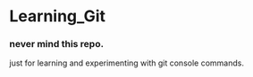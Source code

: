 # Learning_Git
### never mind this repo.
just for learning and experimenting with git console commands.
